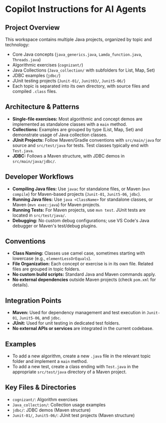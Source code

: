 # Copilot Instructions for AI Agents

## Project Overview

This workspace contains multiple Java projects, organized by topic and technology:
- Core Java concepts (`java_generics.java`, `Lamda_function.java`, `Threads.java`)
- Algorithmic exercises (`cognizant/`)
- Java Collections (`Java_collection/` with subfolders for List, Map, Set)
- JDBC examples (`jdbc/`)
- JUnit testing projects (`Junit-01/`, `Junit03/`, `Junit5-06/`)
- Each topic is separated into its own directory, with source files and compiled `.class` files.

## Architecture & Patterns

- **Single-file exercises:** Most algorithmic and concept demos are implemented as standalone classes with a `main` method.
- **Collections:** Examples are grouped by type (List, Map, Set) and demonstrate usage of Java collection classes.
- **JUnit Projects:** Follow Maven/Gradle conventions with `src/main/java` for source and `src/test/java` for tests. Test classes typically end with `Test.java`.
- **JDBC:** Follows a Maven structure, with JDBC demos in `src/main/java/jdbc/`.

## Developer Workflows

- **Compiling Java files:** Use `javac` for standalone files, or Maven (`mvn compile`) for Maven-based projects (`Junit-01`, `Junit5-06`, `jdbc`).
- **Running Java files:** Use `java <ClassName>` for standalone classes, or Maven (`mvn exec:java`) for Maven projects.
- **Running Tests:** For Maven projects, use `mvn test`. JUnit tests are located in `src/test/java/`.
- **Debugging:** No custom debug configurations; use VS Code's Java debugger or Maven's test/debug plugins.

## Conventions

- **Class Naming:** Classes use camel case, sometimes starting with lowercase (e.g., `elementLessOrEquals`).
- **File Organization:** Each concept or exercise is in its own file. Related files are grouped in topic folders.
- **No custom build scripts:** Standard Java and Maven commands apply.
- **No external dependencies** outside Maven projects (check `pom.xml` for details).

## Integration Points

- **Maven:** Used for dependency management and test execution in `Junit-01`, `Junit5-06`, and `jdbc`.
- **JUnit:** Used for unit testing in dedicated test folders.
- **No external APIs or services** are integrated in the current codebase.

## Examples

- To add a new algorithm, create a new `.java` file in the relevant topic folder and implement a `main` method.
- To add a new test, create a class ending with `Test.java` in the appropriate `src/test/java` directory of a Maven project.

## Key Files & Directories

- `cognizant/`: Algorithm exercises
- `Java_collection/`: Collection usage examples
- `jdbc/`: JDBC demos (Maven structure)
- `Junit-01/`, `Junit5-06/`: JUnit test projects (Maven structure)
